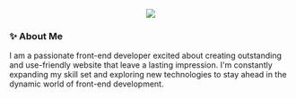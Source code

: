 
<p align='center'>
<img src='https://readme-typing-svg.demolab.com?font=Fira+Code&pause=1000&color=C05F37&center=true&vCenter=true&random=false&width=435&lines=%F0%9F%99%8B%E2%80%8D%E2%99%80%EF%B8%8FWelcome+To+My+Github!'/>
</p>

### ✨ About Me
<p>I am a passionate front-end developer excited about creating outstanding and use-friendly website that leave a lasting impression. I'm constantly expanding my skill set and exploring new technologies to stay ahead in the dynamic world of front-end development.</p>



